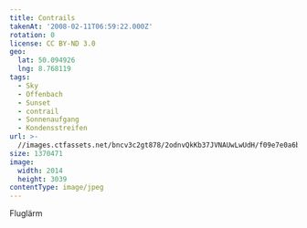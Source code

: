 ```yaml
---
title: Contrails
takenAt: '2008-02-11T06:59:22.000Z'
rotation: 0
license: CC BY-ND 3.0
geo:
  lat: 50.094926
  lng: 8.768119
tags:
  - Sky
  - Offenbach
  - Sunset
  - contrail
  - Sonnenaufgang
  - Kondensstreifen
url: >-
  //images.ctfassets.net/bncv3c2gt878/2odnvQkKb37JVNAUwLwUdH/f09e7e0a6b57e3f75027a67f476a1e74/contrails_4343884242_o
size: 1370471
image:
  width: 2014
  height: 3039
contentType: image/jpeg
---
```


Fluglärm